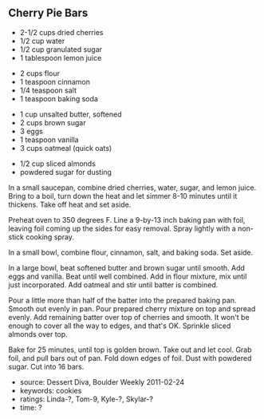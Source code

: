 Cherry Pie Bars
---------------

- 2-1/2 cups dried cherries
- 1/2 cup water
- 1/2 cup granulated sugar
- 1 tablespoon lemon juice
<!-- -->
- 2 cups flour
- 1 teaspoon cinnamon
- 1/4 teaspoon salt
- 1 teaspoon baking soda
<!-- -->
- 1 cup unsalted butter, softened
- 2 cups brown sugar
- 3 eggs
- 1 teaspoon vanilla
- 3 cups oatmeal (quick oats)
<!-- -->
- 1/2 cup sliced almonds
- powdered sugar for dusting

In a small saucepan, combine dried cherries, water, sugar, and lemon
juice.  Bring to a boil, turn down the heat and let simmer 8-10
minutes until it thickens.  Take off heat and set aside.

Preheat oven to 350 degrees F.  Line a 9-by-13 inch baking pan with
foil, leaving foil coming up the sides for easy removal.  Spray
lightly with a non-stick cooking spray.

In a small bowl, combine flour, cinnamon, salt, and baking soda.  Set
aside.

In a large bowl, beat softened butter and brown sugar until smooth.
Add eggs and vanilla.  Beat until well combined.  Add in flour
mixture, mix until just incorporated.  Add oatmeal and stir until
batter is combined.

Pour a little more than half of the batter into the prepared baking
pan.  Smooth out evenly in pan.  Pour prepared cherry mixture on top
and spread evenly.  Add remaining batter over top of cherries and
smooth.  It won't be enough to cover all the way to edges, and that's
OK.  Sprinkle sliced almonds over top.

Bake for 25 minutes, until top is golden brown.  Take out and let
cool.  Grab foil, and pull bars out of pan.  Fold down edges of foil.
Dust with powdered sugar.  Cut into 16 bars.

- source: Dessert Diva, Boulder Weekly 2011-02-24
- keywords: cookies
- ratings: Linda-?, Tom-9, Kyle-?, Skylar-?
- time: ?
